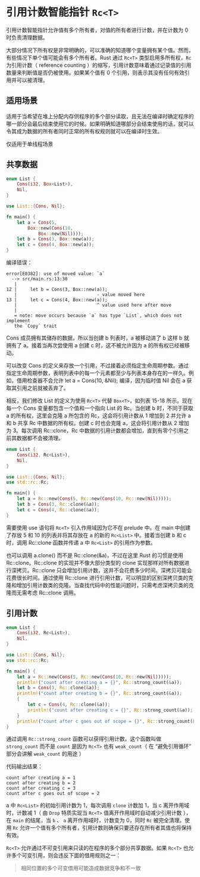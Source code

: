 # 引用计数智能指针 `Rc<T>`

引用计数智能指针允许值有多个所有者，对值的所有者进行计数，并在计数为 0 时负责清理数据。

大部分情况下所有权是非常明确的，可以准确的知道哪个变量拥有某个值。然而，有些情况下单个值可能会有多个所有者。Rust 通过 `Rc<T>` 类型启用多所有权，`Rc` 为引用计数（ reference counting ）的缩写，引用计数意味着通过记录值的引用数量来判断值是否仍被使用。如果某个值有 0 个引用，则表示其没有任何有效引用并可以被清理。

## 适用场景

适用于当希望在堆上分配内存供程序的多个部分读取，且无法在编译时确定程序的哪一部分会最后结束使用它的时候。如果明确知道哪部分会结束使用的话，就可以令其成为数据的所有者同时正常的所有权规则就可以在编译时生效。

仅适用于单线程场景

## 共享数据

```rust
enum List {
    Cons(i32, Box<List>),
    Nil,
}

use List::{Cons, Nil};

fn main() {
    let a = Cons(5,
        Box::new(Cons(10,
            Box::new(Nil))));
    let b = Cons(3, Box::new(a));
    let c = Cons(4, Box::new(a));
}
```

编译错误：

```shell
error[E0382]: use of moved value: `a`
  --> src/main.rs:13:30
   |
12 |     let b = Cons(3, Box::new(a));
   |                              - value moved here
13 |     let c = Cons(4, Box::new(a));
   |                              ^ value used here after move
   |
   = note: move occurs because `a` has type `List`, which does not implement
   the `Copy` trait
```

Cons 成员拥有其储存的数据，所以当创建 b 列表时，a 被移动进了 b 这样 b 就拥有了 a。接着当再次尝使用 a 创建 c 时，这不被允许因为 a 的所有权已经被移动。

可以改变 Cons 的定义来存放一个引用，不过接着必须指定生命周期参数。通过指定生命周期参数，表明列表中的每一个元素都至少与列表本身存在的一样久。例如，借用检查器不会允许 let a = Cons(10, &Nil); 编译，因为临时值 Nil 会在 a 获取其引用之前就被丢弃了。

相反，我们修改 List 的定义为使用 `Rc<T>` 代替 `Box<T>`，如列表 15-18 所示。现在每一个 Cons 变量都包含一个值和一个指向 List 的 Rc。当创建 b 时，不同于获取 a 的所有权，这里会克隆 a 所包含的 Rc，这会将引用计数从 1 增加到 2 并允许 a 和 b 共享 Rc 中数据的所有权。创建 c 时也会克隆 a，这会将引用计数从 2 增加为 3。每次调用 Rc::clone，Rc 中数据的引用计数都会增加，直到有零个引用之前其数据都不会被清理。

```rust
enum List {
    Cons(i32, Rc<List>),
    Nil,
}

use List::{Cons, Nil};
use std::rc::Rc;

fn main() {
    let a = Rc::new(Cons(5, Rc::new(Cons(10, Rc::new(Nil)))));
    let b = Cons(3, Rc::clone(&a));
    let c = Cons(4, Rc::clone(&a));
}
```

需要使用 use 语句将 `Rc<T>` 引入作用域因为它不在 prelude 中。在 main 中创建了存放 5 和 10 的列表并将其存放在 a 的新的 `Rc<List>` 中。接着当创建 b 和 c 时，调用 Rc::clone 函数并传递 a 中 `Rc<List>` 的引用作为参数。

也可以调用 a.clone() 而不是 Rc::clone(&a)，不过在这里 Rust 的习惯是使用 Rc::clone。Rc::clone 的实现并不像大部分类型的 clone 实现那样对所有数据进行深拷贝。Rc::clone 只会增加引用计数，这并不会花费多少时间。深拷贝可能会花费很长时间。通过使用 Rc::clone 进行引用计数，可以明显的区别深拷贝类的克隆和增加引用计数类的克隆。当查找代码中的性能问题时，只需考虑深拷贝类的克隆而无需考虑 Rc::clone 调用。

## 引用计数

```rust
enum List {
    Cons(i32, Rc<List>),
    Nil,
}

use List::{Cons, Nil};
use std::rc::Rc;

fn main() {
    let a = Rc::new(Cons(5, Rc::new(Cons(10, Rc::new(Nil)))));
    println!("count after creating a = {}", Rc::strong_count(&a));
    let b = Cons(3, Rc::clone(&a));
    println!("count after creating b = {}", Rc::strong_count(&a));
    {
        let c = Cons(4, Rc::clone(&a));
        println!("count after creating c = {}", Rc::strong_count(&a));
    }
    println!("count after c goes out of scope = {}", Rc::strong_count(&a));
}
```

通过调用 `Rc::strong_count` 函数可以获得引用计数。这个函数叫做 `strong_count` 而不是 `count` 是因为 `Rc<T>` 也有 `weak_count`（ 在 “避免引用循环” 部分会讲解 `weak_count` 的用途 ）

代码输出结果：

```shell
count after creating a = 1
count after creating b = 2
count after creating c = 3
count after c goes out of scope = 2
```

a 中 `Rc<List>` 的初始引用计数为 1，每次调用 `clone` 计数加 1，当 c 离开作用域时，计数减 1（ 由 `Drop` 特质实现当 `Rc<T>` 值离开作用域时自动减少引用计数 ），在 `main` 的结尾，当 `b` 、 `a` 离开作用域时，计数变为 0，同时 `Rc` 被完全清理。使用 `Rc` 允许一个值有多个所有者，引用计数则确保只要还存在所有者其值也将保持有效。

`Rc<T>` 允许通过不可变引用来只读的在程序的多个部分共享数据。如果 `Rc<T>` 也允许多个可变引用，则会违反下面的借用规则之一：

> 相同位置的多个可变借用可能造成数据竞争和不一致
